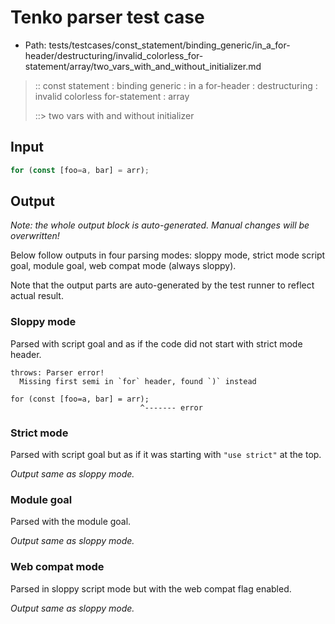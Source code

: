 # Tenko parser test case

- Path: tests/testcases/const_statement/binding_generic/in_a_for-header/destructuring/invalid_colorless_for-statement/array/two_vars_with_and_without_initializer.md

> :: const statement : binding generic : in a for-header : destructuring : invalid colorless for-statement : array
>
> ::> two vars with and without initializer

## Input

`````js
for (const [foo=a, bar] = arr);
`````

## Output

_Note: the whole output block is auto-generated. Manual changes will be overwritten!_

Below follow outputs in four parsing modes: sloppy mode, strict mode script goal, module goal, web compat mode (always sloppy).

Note that the output parts are auto-generated by the test runner to reflect actual result.

### Sloppy mode

Parsed with script goal and as if the code did not start with strict mode header.

`````
throws: Parser error!
  Missing first semi in `for` header, found `)` instead

for (const [foo=a, bar] = arr);
                             ^------- error
`````

### Strict mode

Parsed with script goal but as if it was starting with `"use strict"` at the top.

_Output same as sloppy mode._

### Module goal

Parsed with the module goal.

_Output same as sloppy mode._

### Web compat mode

Parsed in sloppy script mode but with the web compat flag enabled.

_Output same as sloppy mode._
